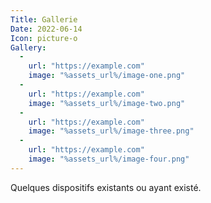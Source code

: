 ```yaml
---
Title: Gallerie
Date: 2022-06-14
Icon: picture-o
Gallery:
  -
    url: "https://example.com"
    image: "%assets_url%/image-one.png"
  -
    url: "https://example.com"
    image: "%assets_url%/image-two.png"
  -
    url: "https://example.com"
    image: "%assets_url%/image-three.png"
  -
    url: "https://example.com"
    image: "%assets_url%/image-four.png"
---
```


Quelques dispositifs existants ou ayant existé.
